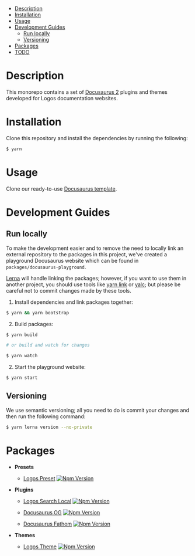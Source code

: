- [Description](#description)
- [Installation](#installation)
- [Usage](#usage)
- [Development Guides](#development-guides)
  - [Run locally](#run-locally)
  - [Versioning](#versioning)
- [Packages](#packages)
- [TODO](#todo)

# Description

This monorepo contains a set of [Docusaurus 2](https://docusaurus.io/) plugins and themes developed for Logos documentation websites.

# Installation

Clone this repository and install the dependencies by running the following:

```bash
$ yarn
```

# Usage

Clone our ready-to-use [Docusaurus template](https://github.com/acid-info/logos-documentation-website-template).

# Development Guides

## Run locally

To make the development easier and to remove the need to locally link an external repository to the packages in this project, we've created a playground Docusaurus website which can be found in `packages/docusaurus-playground`.

[Lerna](https://lerna.js.org/) will handle linking the packages; however, if you want to use them in another project, you should use tools like [yarn link](https://classic.yarnpkg.com/en/docs/cli/link) or [yalc](https://github.com/wclr/yalc); but please be careful not to commit changes made by these tools.

1. Install dependencies and link packages together:

```bash
$ yarn && yarn bootstrap
```

2. Build packages:

```bash
$ yarn build

# or build and watch for changes

$ yarn watch
```

2. Start the playground website:

```bash
$ yarn start
```

## Versioning

We use semantic versioning; all you need to do is commit your changes and then run the following command:

```bash
$ yarn lerna version --no-private
```

# Packages

- **Presets**

  - [Logos Preset](./packages/logos-docusaurus-preset) [![Npm Version](https://img.shields.io/npm/v/@acid-info/logos-docusaurus-preset)](https://www.npmjs.com/package/@acid-info/logos-docusaurus-preset)

- **Plugins**

  - [Logos Search Local](./packages/logos-docusaurus-search-local) [![Npm Version](https://img.shields.io/npm/v/@acid-info/logos-docusaurus-search-local)](https://www.npmjs.com/package/@acid-info/logos-docusaurus-search-local)

  - [Docusaurus OG](./packages/docusaurus-og) [![Npm Version](https://img.shields.io/npm/v/@acid-info/docusaurus-og)](https://www.npmjs.com/package/@acid-info/docusaurus-og)

  - [Docusaurus Fathom](./packages/docusaurus-fathom) [![Npm Version](https://img.shields.io/npm/v/@acid-info/docusaurus-fathom)](https://www.npmjs.com/package/@acid-info/docusaurus-fathom)

- **Themes**
  - [Logos Theme](./packages/logos-docusaurus-theme) [![Npm Version](https://img.shields.io/npm/v/@acid-info/logos-docusaurus-theme)](https://www.npmjs.com/package/@acid-info/logos-docusaurus-theme)

